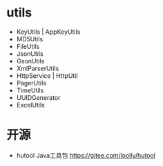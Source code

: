 # utils

- KeyUtils | AppKeyUtils
- MD5Utils
- FileUtils
- JsonUtils
- GsonUtils
- XmlParserUtils
- HttpService | HttpUtil
- PagerUtils
- TimeUtils
- UUIDGenerator
- ExcelUtils

# 开源

- hutool Java工具包 https://gitee.com/loolly/hutool